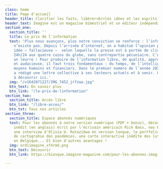 ```yaml
---
class: home
title: Page d'accueil
header_title: Clarifier les faits, libérer<br>les idées et les esprits
header_text: Imagine est un magazine bimestriel et un éditeur indépendant depuis 2001.
section_one:
  section_title: ''
  title: Le prix de l'information
  text: 'Plus nous avançons, plus notre conviction se renforce : l’information gratuite
    n’existe pas. Depuis l’arrivée d’internet, on a habitué l’opinion publique à cette
    idée – fallacieuse –  selon laquelle la presse est à portée de clics, accessible
    24h/24 aux quatre coins du globe, sans contrepartie pécuniaire. C’est évidemment
    un leurre ! Pour produire de l’information libre, de qualité, approfondie, nuancée
    et audacieuse, il faut trois fondamentaux : du temps, de l’intelligence et des
    moyens humains et financiers. Dans le premier numéro de l’année 2022, notre rédaction
    a rédigé une lettre collective à ses lecteurs actuels et à venir. Un courrier
    à découvrir ici.'
  img: "/v1642071227/IMG_7452_jrfzwa.jpg"
  btn_text: En savoir plus
  btn_link: "/le-prix-de-linformation"
section_two:
  section_title: Accès libre
  btn_link: "/libre-acces/"
  btn_txt: Tous nos articles
section_three:
  section_title: Espace abonnés numériques
  text: Pour les abonnés à notre version numérique (PDF + bonus), découvrez un texte
    inédit (en anglais) écrit par l'écrivain américain Rick Bass, nos baromètres égalité-diversité,
    une interview d'Olivia U. Rutazibwa en version longue, le portfolio d'un projet
    de cartograhie des pandémies, une carte interactive inédite des luttes environnementales
    en Belgique... Et bien d'autres avantages !
  img: ordiimagine_xf4rmd.png
  btn_text: Découvrir
  btn_link: https://kiosque.imagine-magazine.com/pour-les-abonnes-imagine/

---
```

